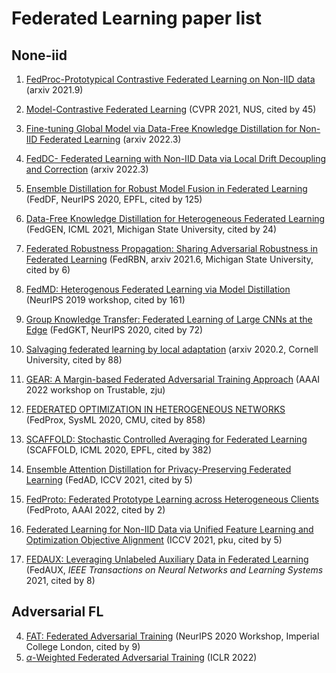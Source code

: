 # Federated Learning paper list

## None-iid

1. [FedProc-Prototypical Contrastive Federated Learning on Non-IID data](https://arxiv.org/pdf/2109.12273.pdf) (arxiv 2021.9)

2. [Model-Contrastive Federated Learning](https://openaccess.thecvf.com/content/CVPR2021/papers/Li_Model-Contrastive_Federated_Learning_CVPR_2021_paper.pdf) (CVPR 2021, NUS, cited by 45)
3. [Fine-tuning Global Model via Data-Free Knowledge Distillation for Non-IID Federated Learning](https://arxiv.org/pdf/2203.09249.pdf) (arxiv 2022.3)

4. [FedDC- Federated Learning with Non-IID Data via Local Drift Decoupling and Correction](https://arxiv.org/pdf/2203.11751.pdf) (arxiv 2022.3)
5. [Ensemble Distillation for Robust Model Fusion in Federated Learning](https://proceedings.neurips.cc/paper/2020/file/18df51b97ccd68128e994804f3eccc87-Paper.pdf) (FedDF, NeurIPS 2020, EPFL, cited by 125)
6. [Data-Free Knowledge Distillation for Heterogeneous Federated Learning](http://proceedings.mlr.press/v139/zhu21b/zhu21b.pdf) (FedGEN, ICML 2021, Michigan State University, cited by 24)
7. [Federated Robustness Propagation: Sharing Adversarial Robustness in Federated Learning](https://arxiv.org/pdf/2106.10196.pdf) (FedRBN, arxiv 2021.6, Michigan State University, cited by 6)
8. [FedMD: Heterogenous Federated Learning via Model Distillation](https://arxiv.org/pdf/1910.03581.pdf) (NeurIPS 2019 workshop, cited by 161)
9. [Group Knowledge Transfer: Federated Learning of Large CNNs at the Edge](https://proceedings.neurips.cc/paper/2020/file/a1d4c20b182ad7137ab3606f0e3fc8a4-Paper.pdf) (FedGKT, NeurIPS 2020, cited by 72)
10. [Salvaging federated learning by local adaptation](https://arxiv.org/pdf/2002.04758) (arxiv 2020.2, Cornell University, cited by 88)

10. [GEAR: A Margin-based Federated Adversarial Training Approach](https://federated-learning.org/fl-aaai-2022/Papers/FL-AAAI-22_paper_34.pdf) (AAAI 2022 workshop on Trustable, zju)

11. [FEDERATED OPTIMIZATION IN HETEROGENEOUS NETWORKS](https://proceedings.mlsys.org/paper/2020/file/38af86134b65d0f10fe33d30dd76442e-Paper.pdf) (FedProx, SysML 2020, CMU, cited by 858)

12. [SCAFFOLD: Stochastic Controlled Averaging for Federated Learning](https://arxiv.org/pdf/1910.06378.pdf) (SCAFFOLD, ICML 2020, EPFL, cited by 382)

13. [Ensemble Attention Distillation for Privacy-Preserving Federated Learning](https://openaccess.thecvf.com/content/ICCV2021/papers/Gong_Ensemble_Attention_Distillation_for_Privacy-Preserving_Federated_Learning_ICCV_2021_paper.pdf) (FedAD, ICCV 2021, cited by 5)

14. [FedProto: Federated Prototype Learning across Heterogeneous Clients](https://www.aaai.org/AAAI22Papers/AAAI-6846.YueT.pdf) (FedProto, AAAI 2022, cited by 2)

15. [Federated Learning for Non-IID Data via Unified Feature Learning and Optimization Objective Alignment](https://openaccess.thecvf.com/content/ICCV2021/papers/Zhang_Federated_Learning_for_Non-IID_Data_via_Unified_Feature_Learning_and_ICCV_2021_paper.pdf) (ICCV 2021, pku, cited by 5)

16. [FEDAUX: Leveraging Unlabeled Auxiliary Data in Federated Learning](http://iphome.hhi.de/samek/pdf/SatTNNLS21b.pdf) (FedAUX, *IEEE Transactions on Neural Networks and Learning Systems* 2021, cited by 8)



## Adversarial FL

4. [FAT: Federated Adversarial Training](https://arxiv.org/pdf/2012.01791.pdf) (NeurIPS 2020 Workshop, Imperial College London, cited by 9)
5. [$\alpha$-Weighted Federated Adversarial Training](https://openreview.net/pdf?id=vxlAHR9AyZ6) (ICLR 2022)